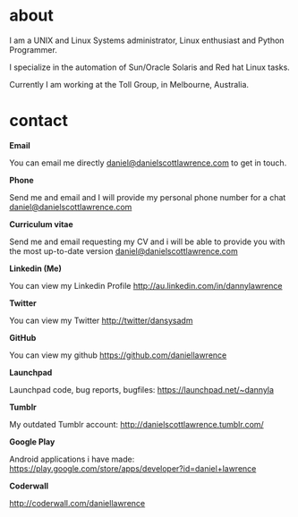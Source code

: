 # about

I am a UNIX and Linux Systems administrator, Linux enthusiast and Python Programmer.

I specialize in the automation of Sun/Oracle Solaris and Red hat Linux tasks.

Currently I am working at the Toll Group, in Melbourne, Australia.

# contact

__Email__

You can email me directly [daniel@danielscottlawrence.com](mailto://daniel@danielscottlawrence.com/ "Email me!") to get in touch.

__Phone__

Send me and email and I will provide my personal phone number for a chat [daniel@danielscottlawrence.com](mailto://daniel@danielscottlawrence.com/ "Email me!") 

__Curriculum vitae__

Send me and email requesting my CV and i will be able to provide you with the most up-to-date version [daniel@danielscottlawrence.com](mailto://daniel@danielscottlawrence.com/ "Email me!") 

__Linkedin (Me)__

You can view my Linkedin Profile <http://au.linkedin.com/in/dannylawrence>

__Twitter__

You can view my Twitter <http://twitter/dansysadm>

__GitHub__

You can view my github <https://github.com/daniellawrence>

__Launchpad__

Launchpad code, bug reports, bugfiles: <https://launchpad.net/~dannyla>

__Tumblr__

My outdated Tumblr account: <http://danielscottlawrence.tumblr.com/>

__Google Play__

Android applications i have made: <https://play.google.com/store/apps/developer?id=daniel+lawrence>

__Coderwall__

<http://coderwall.com/daniellawrence>
